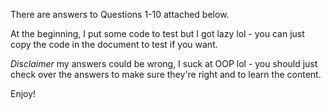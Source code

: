 There are answers to Questions 1-10 attached below. 

At the beginning, I put some code to test but I got lazy lol - you can just copy the code in the document to test if you want.

*Disclaimer* my answers could be wrong, I suck at OOP lol - you should just check over the answers to make sure they're right and to learn the content.

Enjoy! 
